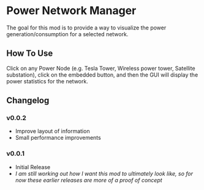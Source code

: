# Power Network Manager
The goal for this mod is to provide a way to visualize the power generation/consumption for a selected network.

## How To Use
Click on any Power Node (e.g. Tesla Tower, Wireless power tower, Satellite substation), click on the embedded button, and then the GUI will display the power statistics for the network.

## Changelog

### v0.0.2
- Improve layout of information
- Small performance improvements

### v0.0.1
- Initial Release
- _I am still working out how I want this mod to ultimately look like, so for now these earlier releases are more of a proof of concept_
